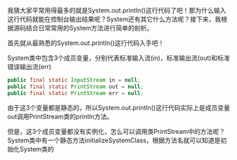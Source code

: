 我猜大家平常用得最多的就是System.out.println()这行代码了吧！那为什么输入这行代码就能在控制台输出结果呢？System还有其它什么方法呢？接下来，我根据源码结合日常常用的System方法进行简单的剖析。


首先就从最熟悉的System.out.println()这行代码入手吧！

System类中包含3个成员变量，分别代表标准输入流(in)，标准输出流(out)和标准错误输出流(err)

```java
public final static InputStream in = null;
public final static PrintStream out = null;
public final static PrintStream err = null;
```

由于这3个变量都是静态的，所以System.out.println()这行代码实际上是成员变量out调用PrintStream类的println方法。

但是，这3个成员变量都没有实例化，怎么可以调用类PrintStream中的方法呢？System类中有一个静态方法initializeSystemClass，根据方法名就可以知道是初始化System类的